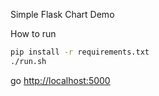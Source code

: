 Simple Flask Chart Demo

How to run

~~~bash
pip install -r requirements.txt
./run.sh
~~~

go [http://localhost:5000](http://localhost:5000)